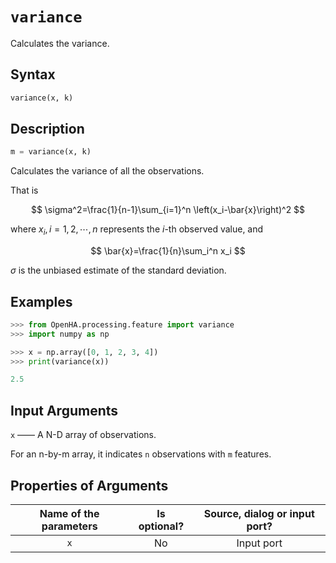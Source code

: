 # `variance`

Calculates the variance.

## Syntax

```python
variance(x, k)
```

## Description

```python
m = variance(x, k)
```

Calculates the variance of all the observations.

That is

$$
\sigma^2=\frac{1}{n-1}\sum_{i=1}^n \left(x_i-\bar{x}\right)^2
$$

where $x_i,i=1,2,\cdots,n$ represents the $i$-th observed value, and

$$
\bar{x}=\frac{1}{n}\sum_i^n x_i
$$

$\sigma$ is the unbiased estimate of the standard deviation.

## Examples

```python
>>> from OpenHA.processing.feature import variance
>>> import numpy as np

>>> x = np.array([0, 1, 2, 3, 4])
>>> print(variance(x))

2.5

```

## Input Arguments

`x` —— A N-D array of observations.

For an n-by-m array, it indicates `n` observations with `m` features.

## Properties of Arguments

| Name of the parameters | Is optional? | Source, dialog or input port? |
| :--------------------: | :----------: | :---------------------------: |
|          `x`           |      No      |          Input port           |
